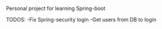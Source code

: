 Personal project for learning Spring-boot

TODOS:
-Fix Spring-security login
-Get users from DB to login
